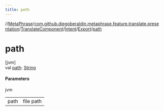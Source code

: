 ```yaml
---
title: path
---
```

//[MetaPhrase](../../../../../index.html)/[com.github.diegoberaldin.metaphrase.feature.translate.presentation](../../../index.html)/[TranslateComponent](../../index.html)/[Intent](../index.html)/[Export](index.html)/[path](path.html)



# path



[jvm]\
val [path](path.html): [String](https://kotlinlang.org/api/latest/jvm/stdlib/kotlin/-string/index.html)



#### Parameters


jvm

| | |
|---|---|
| path | file path |




